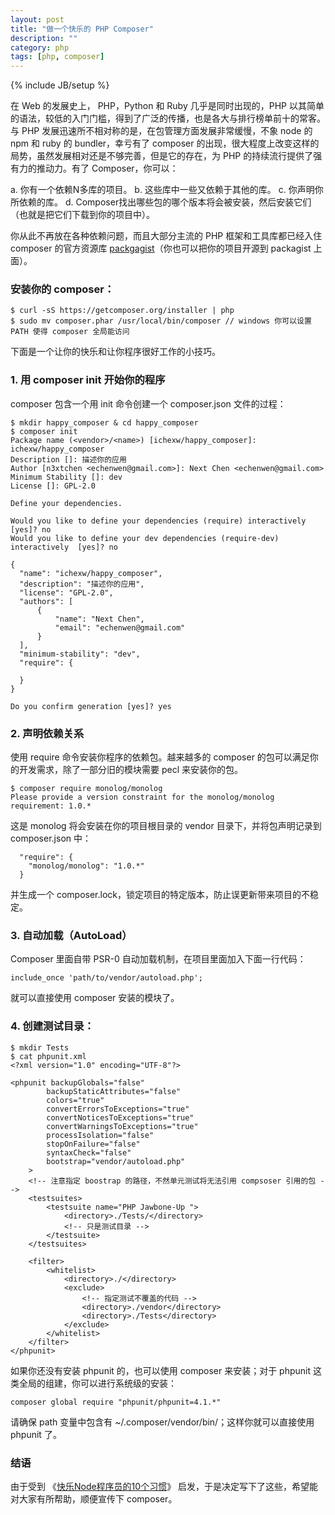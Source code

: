 ```yaml
---
layout: post
title: "做一个快乐的 PHP Composer"
description: ""
category: php
tags: [php, composer]
---
```

{% include JB/setup %}

在 Web 的发展史上， PHP，Python 和 Ruby 几乎是同时出现的，PHP 以其简单的语法，较低的入门门槛，得到了广泛的传播，也是各大与排行榜单前十的常客。与 PHP 发展迅速所不相对称的是，在包管理方面发展非常缓慢，不象 node 的 npm 和 ruby 的 bundler，幸亏有了 composer 的出现，很大程度上改变这样的局势，虽然发展相对还是不够完善，但是它的存在，为 PHP 的持续流行提供了强有力的推动力。有了 Composer，你可以：

a. 你有一个依赖N多库的项目。
b. 这些库中一些又依赖于其他的库。
c. 你声明你所依赖的库。
d. Composer找出哪些包的哪个版本将会被安装，然后安装它们（也就是把它们下载到你的项目中）。

你从此不再放在各种依赖问题，而且大部分主流的 PHP 框架和工具库都已经入住 composer 的官方资源库 [packgagist](packagist.org)（你也可以把你的项目开源到 packagist 上面）。

### 安装你的 composer：

	$ curl -sS https://getcomposer.org/installer | php
	$ sudo mv composer.phar /usr/local/bin/composer	// windows 你可以设置 PATH 使得 composer 全局能访问

下面是一个让你的快乐和让你程序很好工作的小技巧。

### 1. 用 composer init 开始你的程序

composer 包含一个用 init 命令创建一个 composer.json 文件的过程：

	$ mkdir happy_composer & cd happy_composer
	$ composer init
	Package name (<vendor>/<name>) [ichexw/happy_composer]: ichexw/happy_composer
	Description []: 描述你的应用
	Author [n3xtchen <echenwen@gmail.com>]: Next Chen <echenwen@gmail.com>
	Minimum Stability []: dev
	License []: GPL-2.0
	
	Define your dependencies.

	Would you like to define your dependencies (require) interactively [yes]? no
	Would you like to define your dev dependencies (require-dev) interactively 	[yes]? no

	{
  	  "name": "ichexw/happy_composer",
  	  "description": "描述你的应用",
  	  "license": "GPL-2.0",
  	  "authors": [
          {
          	  "name": "Next Chen",
          	  "email": "echenwen@gmail.com"
          }
      ],
      "minimum-stability": "dev",
      "require": {

      }
    }

	Do you confirm generation [yes]? yes

### 2. 声明依赖关系

使用 require 命令安装你程序的依赖包。越来越多的 composer 的包可以满足你的开发需求，除了一部分旧的模块需要 pecl 来安装你的包。
	
	$ composer require monolog/monolog
	Please provide a version constraint for the monolog/monolog requirement: 1.0.*

这是 monolog 将会安装在你的项目根目录的 vendor 目录下，并将包声明记录到 composer.json 中：

	  "require": {
        "monolog/monolog": "1.0.*"
      }
      
并生成一个 composer.lock，锁定项目的特定版本，防止误更新带来项目的不稳定。

### 3. 自动加载（AutoLoad）

Composer 里面自带 PSR-0 自动加载机制，在项目里面加入下面一行代码：

	include_once 'path/to/vendor/autoload.php'; 
	
就可以直接使用 composer 安装的模块了。

### 4. 创建测试目录：

	$ mkdir Tests
	$ cat phpunit.xml
	<?xml version="1.0" encoding="UTF-8"?>

	<phpunit backupGlobals="false"
    		backupStaticAttributes="false"
    		colors="true"
    		convertErrorsToExceptions="true"
    		convertNoticesToExceptions="true"
    		convertWarningsToExceptions="true"
    		processIsolation="false"
    		stopOnFailure="false"
    		syntaxCheck="false"
    		bootstrap="vendor/autoload.php"
    	>
    	<!-- 注意指定 boostrap 的路径，不然单元测试将无法引用 compsoser 引用的包 -->
    	<testsuites>
        	<testsuite name="PHP Jawbone-Up ">
            	<directory>./Tests/</directory>
            	<!-- 只是测试目录 -->
        	</testsuite>
    	</testsuites>

    	<filter>
        	<whitelist>
            	<directory>./</directory>
            	<exclude>
            		<!-- 指定测试不覆盖的代码 -->
                	<directory>./vendor</directory>
                	<directory>./Tests</directory>
            	</exclude>
        	</whitelist>
    	</filter>
	</phpunit>
	
如果你还没有安装 phpunit 的，也可以使用 composer 来安装；对于 phpunit 这类全局的组建，你可以进行系统级的安装：

	composer global require "phpunit/phpunit=4.1.*"
	
请确保 path 变量中包含有 ~/.composer/vendor/bin/；这样你就可以直接使用 phpunit 了。

### 结语

由于受到 《[快乐Node程序员的10个习惯](http://www.kuqin.com/shuoit/20140630/340906.html)》 启发，于是决定写下了这些，希望能对大家有所帮助，顺便宣传下 composer。